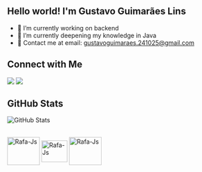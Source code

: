 ## Hello world! I'm Gustavo Guimarães Lins

- 🔭 I’m currently working on backend
- 🌱 I’m currently deepening my knowledge in Java
- 📩 Contact me at email: gustavoguimaraes.241025@gmail.com

## Connect with Me

<div> 
  <a href="mailto:gustavoguimaraes.241025@gmail.com"><img src="https://img.shields.io/badge/-Gmail-%23333?style=for-the-badge&logo=gmail&logoColor=white" target="_blank"></a>
  <a href="https://www.linkedin.com/in/gustavoglins/" target="_blank"><img src="https://img.shields.io/badge/-LinkedIn-%230077B5?style=for-the-badge&logo=linkedin&logoColor=white" target="_blank"></a> 
</div>

## GitHub Stats

![GitHub Stats](https://github-readme-stats.vercel.app/api?username=SEUUSERNAME&theme=transparent&bg_color=000&border_color=30A3DC&show_icons=true&icon_color=30A3DC&title_color=30A3DC&text_color=FFF)

<div style="display: inline_block"><br>
  <img align="center" alt="Rafa-Js" height="65" width="75" src="https://cdn.jsdelivr.net/gh/devicons/devicon@latest/icons/java/java-original.svg">
  <img align="center" alt="Rafa-Js" height="50" width="60" src="https://cdn.jsdelivr.net/gh/devicons/devicon@latest/icons/spring/spring-original.svg">
  <img align="center" alt="Rafa-Js" height="65" width="75" src="https://cdn.jsdelivr.net/gh/devicons/devicon@latest/icons/hibernate/hibernate-original-wordmark.svg">
</div>
